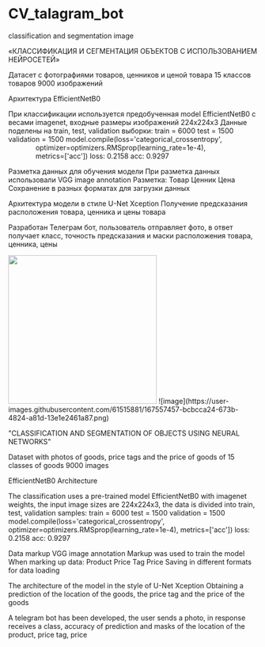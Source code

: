 # CV_talagram_bot

classification and segmentation image

«КЛАССИФИКАЦИЯ И СЕГМЕНТАЦИЯ ОБЪЕКТОВ С ИСПОЛЬЗОВАНИЕМ НЕЙРОСЕТЕЙ»

Датасет с фотографиями товаров, ценников и ценой товара
15 классов товаров
9000 изображений

Архитектура EfficientNetB0

При классификации используется предобученная model EfficientNetB0 с весами imagenet, входные размеры изображений 224х224х3
Данные поделены на train, test, validation выборки:
train = 6000
test = 1500
validation = 1500
model.compile(loss='categorical_crossentropy',
              optimizer=optimizers.RMSprop(learning_rate=1e-4),
              metrics=['acc'])
loss: 0.2158
acc: 0.9297

Разметка данных для обучения модели
При разметка данных использовали VGG image annotation
Разметка:
Товар
Ценник
Цена
Cохранение в разных форматах для загрузки данных

Архитектура модели в стиле U-Net Xception
Получение предсказания расположения товара, ценника и цены товара

Разработан Телеграм бот, пользователь отправляет фото, в ответ получает класс, точность предсказания и маски расположения товара, ценника, цены


<img src="https://user-images.githubusercontent.com/61515881/167557037-a4950eff-06ab-40fd-a45c-b36640b854a6.png" width="300" />
![image](https://user-images.githubusercontent.com/61515881/167557457-bcbcca24-673b-4824-a81d-13e1e2461a87.png)

"CLASSIFICATION AND SEGMENTATION OF OBJECTS USING NEURAL NETWORKS"

Dataset with photos of goods, price tags and the price of goods of 15 classes of goods 9000 images

EfficientNetB0 Architecture

The classification uses a pre-trained model EfficientNetB0 with imagenet weights, the input image sizes are 224x224x3, the data is divided into train, test, validation samples: train = 6000 test = 1500 validation = 1500 model.compile(loss='categorical_crossentropy', optimizer=optimizers.RMSprop(learning_rate=1e-4), metrics=['acc']) loss: 0.2158 acc: 0.9297

Data markup VGG image annotation Markup was used to train the model When marking up data: Product Price Tag Price Saving in different formats for data loading

The architecture of the model in the style of U-Net Xception Obtaining a prediction of the location of the goods, the price tag and the price of the goods

A telegram bot has been developed, the user sends a photo, in response receives a class, accuracy of prediction and masks of the location of the product, price tag, price
